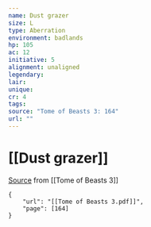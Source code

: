 ```yaml
---
name: Dust grazer
size: L
type: Aberration
environment: badlands
hp: 105
ac: 12
initiative: 5
alignment: unaligned
legendary: 
lair: 
unique: 
cr: 4
tags: 
source: "Tome of Beasts 3: 164"
url: ""
---
```

# [[Dust grazer]]

[Source](zotero://open-pdf/library/items/BLGR9HVR?page=164) from [[Tome of Beasts 3]]

```pdf
{
	"url": "[[Tome of Beasts 3.pdf]]",
	"page": [164]
}
```

